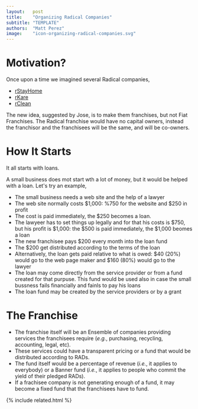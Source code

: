 ```yaml
---
layout:   post
title:    "Organizing Radical Companies"
subtitle: "TEMPLATE"
authors:  "Matt Perez"
image:    "icon-organizing-radical-companies.svg"
---
```


<div style='display:none; '>
 <p>Once upon a time we described several Radical companies. This is another motivation.</p>
</div>

<h1>Motivation?</h1>
 <p>Once upon a time we imagined several Radical companies,</p>
  <ul>
   <li><a href="https://radicalcompanies.com/2022/05/12/rstayhome" target="_blank">rStayHome</a></li>
   <li><a href="https://radicalcompanies.com/2022/05/13/rkare" target="_blank">rKare</a></li>
   <li><a href="https://radicalcompanies.com/2022/05/14/rclean" target="_blank">rClean</a></li>
  </ul>
 <p>The new idea, suggested by Jose, is to make them franchises, but not Fiat Franchises. The Radical franchise would have no capital owners, instead the franchisor and the franchisees will be the same, and will be co-owners.</p>

 <h1>How It Starts</h1>
  <p>It all starts with loans.</p>
  <p>A small business does mot start wth a lot of money, but it would be helped with a loan. Let's try an example,</p>
   <ul>
    <li>The small business needs a web site and the help of a lawyer</li>
    <li>The web site normally costs $1,000: %750 for the website and $250 in profit</li>
    <li>The cost is paid immediately, the $250 becomes a loan.</li>
    <li>The lawyeer has to set things up legally and for that his costs is $750, but his profit is $1,000: the $500 is paid immediately, the $1,000 beomes a loan</li>
    <li>The new franchisee pays $200 every month into the loan fund</li>
    <li>The $200 get distributed according to the terms of the loan</li>
    <li>Alternatively, the loan gets paid relative to what is owed: $40 (20%) would go to the web page maker and $160 (80%) would go to the lawyer</li>
    <li>The loan may come directly from the service provider or from a fund created for that purpuse. This fund would be used also in case the small bussness fails financially and fainls to pay his loans</li>
    <li>The loan fund may be created by the service providers or by a grant</li>
   </ul>

<h1>The Franchise</h1>
<ul>
 <li>The franchise itself will be an Ensemble of companies providing services the franchisees require (<em>e.g.</em>, purchasing, recycling, accounting, legal, etc).</li>
 <li>These services could have a transparent pricing or a fund that would be distributed according to RADs.</li>
 <li>The fund itself would be a percentage of revenue (<em>i.e.</em>, it applies to everybody) or a Banner fund (<em>i.e.</em>, it applies to people who commit the yield of their pledged RADs).</li>
 <li>If a frachisee company is not generating enough of a fund, it may become a fixed fund that the franchisees have to fund.</li>
</ul>

{% include related.html %}